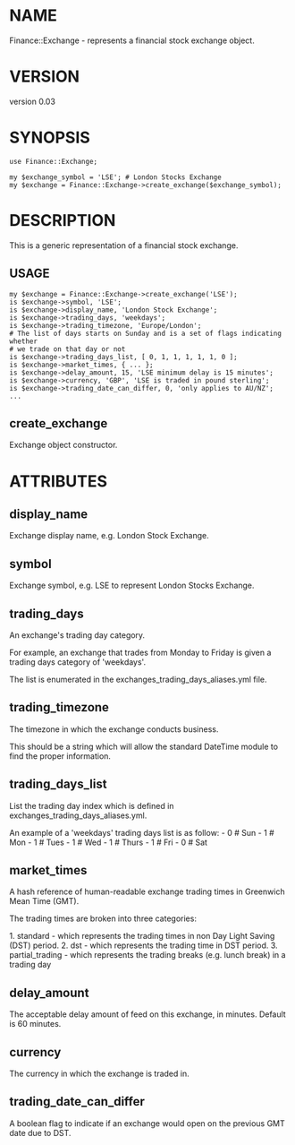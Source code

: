 # NAME

Finance::Exchange - represents a financial stock exchange object.

# VERSION

version 0.03

# SYNOPSIS

    use Finance::Exchange;

    my $exchange_symbol = 'LSE'; # London Stocks Exchange
    my $exchange = Finance::Exchange->create_exchange($exchange_symbol);

# DESCRIPTION

This is a generic representation of a financial stock exchange.

## USAGE

    my $exchange = Finance::Exchange->create_exchange('LSE');
    is $exchange->symbol, 'LSE';
    is $exchange->display_name, 'London Stock Exchange';
    is $exchange->trading_days, 'weekdays';
    is $exchange->trading_timezone, 'Europe/London';
    # The list of days starts on Sunday and is a set of flags indicating whether
    # we trade on that day or not
    is $exchange->trading_days_list, [ 0, 1, 1, 1, 1, 1, 0 ];
    is $exchange->market_times, { ... };
    is $exchange->delay_amount, 15, 'LSE minimum delay is 15 minutes';
    is $exchange->currency, 'GBP', 'LSE is traded in pound sterling';
    is $exchange->trading_date_can_differ, 0, 'only applies to AU/NZ';
    ...

## create\_exchange

Exchange object constructor.

# ATTRIBUTES

## display\_name

Exchange display name, e.g. London Stock Exchange.

## symbol

Exchange symbol, e.g. LSE to represent London Stocks Exchange.

## trading\_days

An exchange's trading day category.

For example, an exchange that trades from Monday to Friday is given a trading days category of 'weekdays'.

The list is enumerated in the exchanges\_trading\_days\_aliases.yml file.

## trading\_timezone

The timezone in which the exchange conducts business.

This should be a string which will allow the standard DateTime module to find the proper information.

## trading\_days\_list

List the trading day index which is defined in exchanges\_trading\_days\_aliases.yml.

An example of a 'weekdays' trading days list is as follow:
\- 0 # Sun
\- 1 # Mon
\- 1 # Tues
\- 1 # Wed
\- 1 # Thurs
\- 1 # Fri
\- 0 # Sat

## market\_times

A hash reference of human-readable exchange trading times in Greenwich Mean Time (GMT).

The trading times are broken into three categories:

1\. standard - which represents the trading times in non Day Light Saving (DST) period.
  2. dst - which represents the trading time in DST period.
  3. partial\_trading - which represents the trading breaks (e.g. lunch break) in a trading day

## delay\_amount

The acceptable delay amount of feed on this exchange, in minutes. Default is 60 minutes.

## currency

The currency in which the exchange is traded in.

## trading\_date\_can\_differ

A boolean flag to indicate if an exchange would open on the previous GMT date due to DST.
